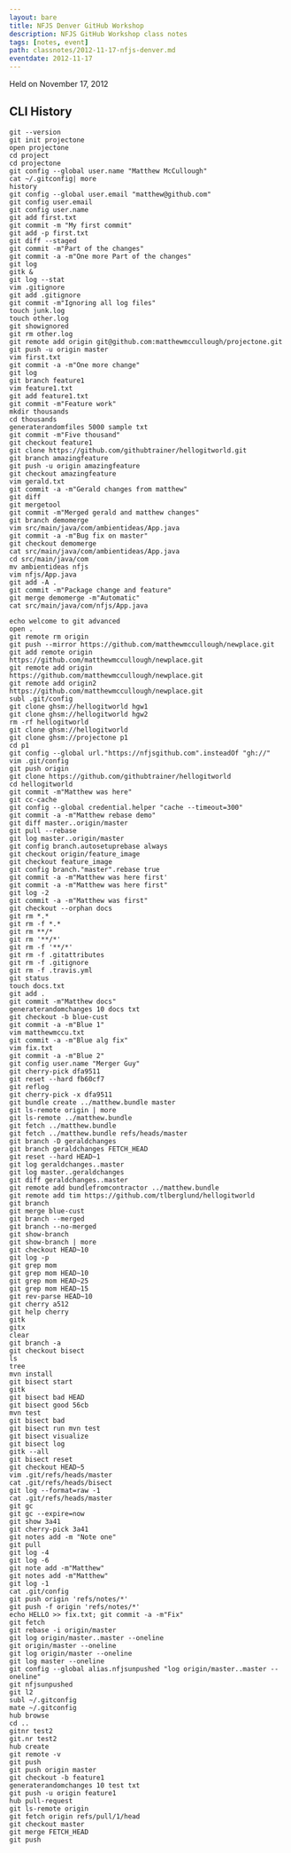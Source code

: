 ```yaml
---
layout: bare
title: NFJS Denver GitHub Workshop
description: NFJS GitHub Workshop class notes
tags: [notes, event]
path: classnotes/2012-11-17-nfjs-denver.md
eventdate: 2012-11-17
---
```


Held on November 17, 2012

## CLI History

    git --version
    git init projectone
    open projectone
    cd project
    cd projectone
    git config --global user.name "Matthew McCullough"
    cat ~/.gitconfig| more
    history
    git config --global user.email "matthew@github.com"
    git config user.email
    git config user.name
    git add first.txt
    git commit -m "My first commit"
    git add -p first.txt
    git diff --staged
    git commit -m"Part of the changes"
    git commit -a -m"One more Part of the changes"
    git log 
    gitk &
    git log --stat
    vim .gitignore
    git add .gitignore
    git commit -m"Ignoring all log files"
    touch junk.log
    touch other.log
    git showignored
    git rm other.log
    git remote add origin git@github.com:matthewmccullough/projectone.git
    git push -u origin master
    vim first.txt
    git commit -a -m"One more change"
    git log
    git branch feature1
    vim feature1.txt
    git add feature1.txt
    git commit -m"Feature work"
    mkdir thousands
    cd thousands
    generaterandomfiles 5000 sample txt
    git commit -m"Five thousand"
    git checkout feature1
    git clone https://github.com/githubtrainer/hellogitworld.git
    git branch amazingfeature
    git push -u origin amazingfeature
    git checkout amazingfeature
    vim gerald.txt
    git commit -a -m"Gerald changes from matthew"
    git diff
    git mergetool
    git commit -m"Merged gerald and matthew changes"
    git branch demomerge
    vim src/main/java/com/ambientideas/App.java
    git commit -a -m"Bug fix on master"
    git checkout demomerge
    cat src/main/java/com/ambientideas/App.java
    cd src/main/java/com
    mv ambientideas nfjs
    vim nfjs/App.java
    git add -A .
    git commit -m"Package change and feature"
    git merge demomerge -m"Automatic"
    cat src/main/java/com/nfjs/App.java

    echo welcome to git advanced
    open .
    git remote rm origin
    git push --mirror https://github.com/matthewmccullough/newplace.git
    git add remote origin https://github.com/matthewmccullough/newplace.git
    git remote add origin https://github.com/matthewmccullough/newplace.git
    git remote add origin2 https://github.com/matthewmccullough/newplace.git
    subl .git/config
    git clone ghsm://hellogitworld hgw1
    git clone ghsm://hellogitworld hgw2
    rm -rf hellogitworld
    git clone ghsm://hellogitworld 
    git clone ghsm://projectone p1
    cd p1
    git config --global url."https://nfjsgithub.com".insteadOf "gh://"
    vim .git/config
    git push origin
    git clone https://github.com/githubtrainer/hellogitworld
    cd hellogitworld
    git commit -m"Matthew was here"
    git cc-cache
    git config --global credential.helper "cache --timeout=300"
    git commit -a -m"Matthew rebase demo"
    git diff master..origin/master
    git pull --rebase
    git log master..origin/master
    git config branch.autosetuprebase always
    git checkout origin/feature_image
    git checkout feature_image
    git config branch."master".rebase true
    git commit -a -m"Matthew was here first'
    git commit -a -m"Matthew was here first"
    git log -2
    git commit -a -m"Matthew was first"
    git checkout --orphan docs
    git rm *.*
    git rm -f *.*
    git rm **/*
    git rm '**/*'
    git rm -f '**/*'
    git rm -f .gitattributes
    git rm -f .gitignore
    git rm -f .travis.yml
    git status
    touch docs.txt
    git add .
    git commit -m"Matthew docs"
    generaterandomchanges 10 docs txt
    git checkout -b blue-cust
    git commit -a -m"Blue 1"
    vim matthewmccu.txt
    git commit -a -m"Blue alg fix"
    vim fix.txt
    git commit -a -m"Blue 2"
    git config user.name "Merger Guy"
    git cherry-pick dfa9511
    git reset --hard fb60cf7
    git reflog
    git cherry-pick -x dfa9511
    git bundle create ../matthew.bundle master
    git ls-remote origin | more
    git ls-remote ../matthew.bundle
    git fetch ../matthew.bundle
    git fetch ../matthew.bundle refs/heads/master
    git branch -D geraldchanges
    git branch geraldchanges FETCH_HEAD
    git reset --hard HEAD~1
    git log geraldchanges..master
    git log master..geraldchanges
    git diff geraldchanges..master
    git remote add bundlefromcontractor ../matthew.bundle
    git remote add tim https://github.com/tlberglund/hellogitworld
    git branch 
    git merge blue-cust
    git branch --merged
    git branch --no-merged
    git show-branch
    git show-branch | more
    git checkout HEAD~10
    git log -p
    git grep mom 
    git grep mom HEAD~10
    git grep mom HEAD~25
    git grep mom HEAD~15
    git rev-parse HEAD~10
    git cherry a512
    git help cherry
    gitk 
    gitx
    clear
    git branch -a
    git checkout bisect
    ls
    tree
    mvn install
    git bisect start
    gitk
    git bisect bad HEAD
    git bisect good 56cb
    mvn test
    git bisect bad
    git bisect run mvn test
    git bisect visualize
    git bisect log
    gitk --all
    git bisect reset
    git checkout HEAD~5
    vim .git/refs/heads/master
    cat .git/refs/heads/bisect
    git log --format=raw -1
    cat .git/refs/heads/master
    git gc
    git gc --expire=now
    git show 3a41
    git cherry-pick 3a41
    git notes add -m "Note one"
    git pull
    git log -4
    git log -6
    git note add -m"Matthew"
    git notes add -m"Matthew"
    git log -1
    cat .git/config
    git push origin 'refs/notes/*'
    git push -f origin 'refs/notes/*'
    echo HELLO >> fix.txt; git commit -a -m"Fix"
    git fetch
    git rebase -i origin/master
    git log origin/master..master --oneline
    git origin/master --oneline
    git log origin/master --oneline
    git log master --oneline
    git config --global alias.nfjsunpushed "log origin/master..master --oneline"
    git nfjsunpushed
    git l2
    subl ~/.gitconfig
    mate ~/.gitconfig
    hub browse
    cd ..
    gitnr test2
    git.nr test2
    hub create
    git remote -v
    git push
    git push origin master
    git checkout -b feature1
    generaterandomchanges 10 test txt
    git push -u origin feature1
    hub pull-request
    git ls-remote origin
    git fetch origin refs/pull/1/head
    git checkout master
    git merge FETCH_HEAD
    git push 

